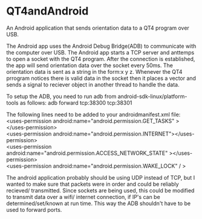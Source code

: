 QT4andAndroid
=============

An Android application that sends orientation data to a QT4 program over USB.  

The Android app uses the Android Debug Bridge(ADB) to communicate with the computer over USB.
The Android app starts a TCP server and anttemps to open a socket with the QT4 program.
After the connection is established, the app will send orientation data over the socket every 50ms.
The orientation data is sent as a string in the form:x y z.
Whenever the QT4 prrogram notices there is valid data in the socket then it places a vector and sends a signal to reciever object in another thread to handle the data.

To setup the ADB, you need to run adb from android-sdk-linux/platform-tools as follows:
	adb forward tcp:38300 tcp:38301

The following lines need to be added to your androidmanifest.xml file:  
    &lt;uses-permission android:name="android.permission.GET_TASKS" &gt;&lt;/uses-permission&gt;  
    &lt;uses-permission android:name="android.permission.INTERNET"&gt;&lt;/uses-permission&gt;  
    &lt;uses-permission android:name="android.permission.ACCESS_NETWORK_STATE" &gt;&lt;/uses-permission&gt;  
    &lt;uses-permission android:name="android.permission.WAKE_LOCK" / &gt; 

The android application probably should be using UDP instead of TCP, but I wanted to make sure that packets were in order and could be reliably recieved/ transmitted. Since sockets are being used, this could be modified to transmit data over a wifi/ internet connection, if IP's can be determined/set/known at run time. This way the ADB shouldn't have to be used to forward ports.
